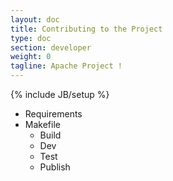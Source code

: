 ```yaml
---
layout: doc
title: Contributing to the Project
type: doc
section: developer
weight: 0
tagline: Apache Project !
---
```


{% include JB/setup %}

- Requirements
- Makefile
    - Build
    - Dev
    - Test
    - Publish
